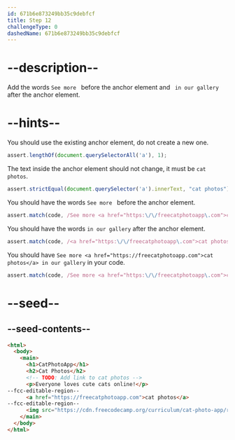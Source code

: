 ```yaml
---
id: 671b6e873249bb35c9debfcf
title: Step 12
challengeType: 0
dashedName: 671b6e873249bb35c9debfcf
---
```


# --description--

Add the words `See more ` before the anchor element and ` in our gallery` after the anchor element.

# --hints--

You should use the existing anchor element, do not create a new one.

```js
assert.lengthOf(document.querySelectorAll('a'), 1);
```

The text inside the anchor element should not change, it must be `cat photos`.

```js
assert.strictEqual(document.querySelector('a').innerText, "cat photos");
```

You should have the words `See more ` before the anchor element.

```js
assert.match(code, /See more <a href="https:\/\/freecatphotoapp\.com">cat photos<\/a>/)
```

You should have the words `in our gallery` after the anchor element.

```js
assert.match(code, /<a href="https:\/\/freecatphotoapp\.com">cat photos<\/a> in our gallery/)
```

You should have `See more <a href="https://freecatphotoapp.com">cat photos</a> in our gallery` in your code.

```js
assert.match(code, /See more <a href="https:\/\/freecatphotoapp\.com">cat photos<\/a> in our gallery/)
```

# --seed--

## --seed-contents--

```html
<html>
  <body>
    <main>
      <h1>CatPhotoApp</h1>
      <h2>Cat Photos</h2>
      <!-- TODO: Add link to cat photos -->
      <p>Everyone loves cute cats online!</p>
--fcc-editable-region--
      <a href="https://freecatphotoapp.com">cat photos</a>
--fcc-editable-region--
      <img src="https://cdn.freecodecamp.org/curriculum/cat-photo-app/relaxing-cat.jpg" alt="A cute orange cat lying on its back.">
    </main>
  </body>
</html>
```
